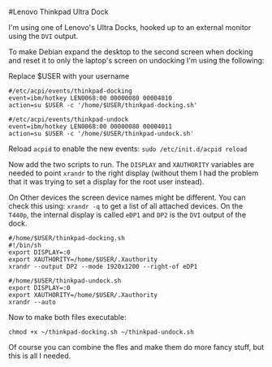 #Lenovo Thinkpad Ultra Dock

I'm using one of Lenovo's Ultra Docks, hooked up to an external monitor using the ```DVI``` output.

To make Debian expand the desktop to the second screen when docking and reset it to only the laptop's screen on undocking I'm using the following:

Replace $USER with your username

```
#/etc/acpi/events/thinkpad-docking
event=ibm/hotkey LEN0068:00 00000080 00004010
action=su $USER -c '/home/$USER/thinkpad-docking.sh'
```


```
#/etc/acpi/events/thinkpad-undock
event=ibm/hotkey LEN0068:00 00000080 00004011
action=su $USER -c '/home/$USER/thinkpad-undock.sh'
```

Reload ```acpid``` to enable the new events:
```sudo /etc/init.d/acpid reload```

Now add the two scripts to run. The ```DISPLAY``` and ```XAUTHORITY``` variables are needed to point ```xrandr``` to the right display (without them I had the problem that it was trying to set a display for the root user instead).

On Other devices the screen device names might be different. You can check this using: ```xrandr -q``` to get a list of all attached devices. On the ```T440p```, the internal display is called ```eDP1``` and ```DP2``` is the ```DVI``` output of the dock.

```
#/home/$USER/thinkpad-docking.sh
#!/bin/sh
export DISPLAY=:0
export XAUTHORITY=/home/$USER/.Xauthority
xrandr --output DP2 --mode 1920x1200 --right-of eDP1
```

```
#/home/$USER/thinkpad-undock.sh
export DISPLAY=:0
export XAUTHORITY=/home/$USER/.Xauthority
xrandr --auto
```

Now to make both files executable:
```
chmod +x ~/thinkpad-docking.sh ~/thinkpad-undock.sh
```

Of course you can combine the fles and make them do more fancy stuff, but this is all I needed.
